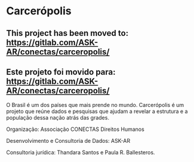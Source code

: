 # Carcerópolis

## This project has been moved to: https://gitlab.com/ASK-AR/conectas/carceropolis/

## Este projeto foi movido para: https://gitlab.com/ASK-AR/conectas/carceropolis/

O Brasil é um dos países que mais prende no mundo. Carcerópolis é um projeto
que reúne dados e pesquisas que ajudam a revelar a estrutura e a população dessa
nação atrás das grades.

Organização: Associação CONECTAS Direitos Humanos

Desenvolvimento e Consultoria de Dados: ASK-AR

Consultoria jurídica: Thandara Santos e Paula R. Ballesteros.
